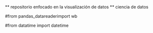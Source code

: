 ** repositorio enfocado en la visualización de datos **
ciencia de datos

#from pandas_datareaderimport wb

#from datatime import datetime

